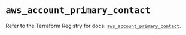 # `aws_account_primary_contact`

Refer to the Terraform Registry for docs: [`aws_account_primary_contact`](https://registry.terraform.io/providers/hashicorp/aws/5.56.0/docs/resources/account_primary_contact).
